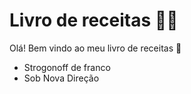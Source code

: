 # Livro de receitas :man_cook:

Olá! Bem vindo ao meu livro de receitas :wave:

- Strogonoff de franco
- Sob Nova Direção
